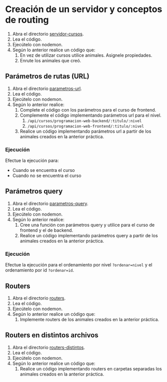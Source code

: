 # Creación de un servidor y conceptos de routing

1. Abra el directorio [servidor-cursos](.).
2. Lea el código.
3. Ejecútelo con nodemon.
4. Según lo anterior realice un código que:
    1. En vez de utilizar cursos utilice animales. Asignele propiedades.
    2. Enrute los animales que creó.

## Parámetros de rutas (URL)

1. Abra el directorio [parametros-url](.).
2. Lea el código.
3. Ejecútelo con nodemon.
4. Según lo anterior realice:
    1. Complete el código con los parámetros para el curso de frontend.
    2. Complemente el código implementando parámetros url para el nivel.
        1. `/api/cursos/programacion-web-backend/:titulo/:nivel`
        2. `/api/cursos/programacion-web-frontend/:titulo/:nivel`
    3. Realice un código implementando parámetros url a partir de los animales creados en la anterior práctica.

### Ejecución

Efectue la ejecución para:

- Cuando se encuentra el curso
- Cuando no se encuentra el curso

## Parámetros query

1. Abra el directorio [parametros-query](.).
2. Lea el código.
3. Ejecútelo con nodemon.
4. Según lo anterior realice:
    1. Cree una función con parámetros query y utilice para el curso de frontend y el de backend.
    2. Realice un código implementando parámetros query a partir de los animales creados en la anterior práctica.

### Ejecución

Efectue la ejecución para el ordenamiento por nivel `?ordenar=nivel` y el ordenamiento por id `?ordenar=id`.

## Routers

1. Abra el directorio [routers](.).
2. Lea el código.
3. Ejecútelo con nodemon.
4. Según lo anterior realice un código que:
    1. Implemente routers de los animales creados en la anterior práctica.

## Routers en distintos archivos

1. Abra el directorio [routers-distintos](.).
2. Lea el código.
3. Ejecútelo con nodemon.
4. Según lo anterior realice un código que:
    1. Realice un código implementando routers en carpetas separadas los animales creados en la anterior práctica.
